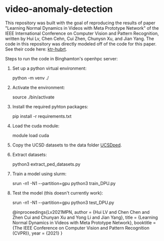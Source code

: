 # video-anomaly-detection

This repository was built with the goal of reproducing the results of paper "Learning Normal Dynamics in Videos with Meta Prototype Network" of the IEEE International Conference on Computer Vision and Pattern Recognition, written by Hui Lv, Chen Cehn, Cui Zhen, Chunysn Xu, and Jian Yang. The code in this repository was directly modeled off of the code for this paper. See their code here: [ktr-hubrt](https://github.com/ktr-hubrt/MPN).

Steps to run the code in Binghamton's openhpc server:

1. Set up a python virtual environment:

    python -m venv ./

2. Activate the environment:
    
    source ./bin/activate

3. Install the required pyhton packages:
    
    pip install -r requirements.txt

4. Load the cuda module:
    
    module load cuda

5. Copy the UCSD datasets to the data folder [UCSDped](http://www.svcl.ucsd.edu/projects/anomaly/dataset.htm).

6. Extract datasets:
    
    python3 extract_ped_datasets.py

7. Train a model using slurm:
    
    srun -n1 -N1 --partition=gpu python3 train_DPU.py

8. Test the model (this doesn't currently work):
    
    srun -n1 -N1 --partition=gpu python3 test_DPU.py

    
    @inproceedings{Lv2021MPN,
        author    = {Hui LV and
                Chen Chen and
                    Zhen Cui and
                    Chunyan Xu and
                    Yong Li and
                    Jian Yang},
        title     = {Learning Normal Dynamics in Videos with Meta Prototype Network},
        booktitle = {The IEEE Conference on Computer Vision and Pattern Recognition (CVPR)},
        year      = {2021}
    }